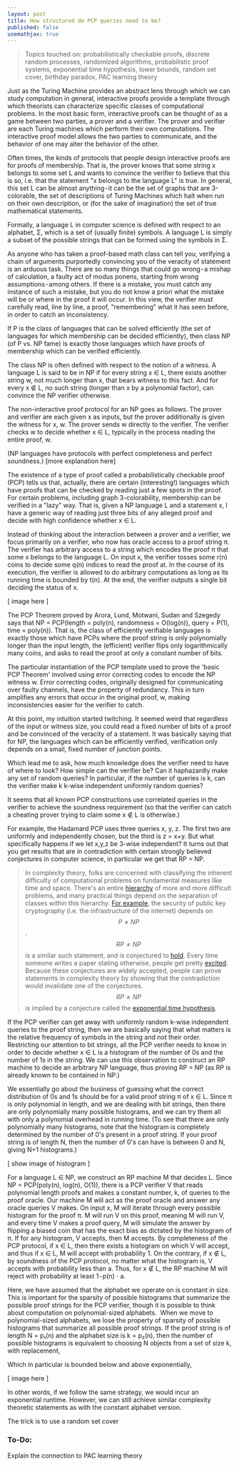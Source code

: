 ```yaml
---
layout: post
title: How structured do PCP queries need to be?
published: false
usemathjax: true
---
```


> Topics touched on: probabilistically checkable proofs, discrete random processes, randomized algorithms, probabilistic proof systems, exponential time hypothesis, lower bounds, random set cover, birthday paradox, PAC learning theory

Just as the Turing Machine provides an abstract lens through which we can study computation in general, interactive proofs provide a template through which theorists can characterize specific classes of computational problems. In the most basic form, interactive proofs can be thought of as a game between two parties, a prover and a verifier. The prover and verifier are each Turing machines which perform their own computations. The interactive proof model allows the two parties to communicate, and the behavior of one may alter the behavior of the other. <!--excerpt-->

Often times, the kinds of protocols that people design interactive proofs are for proofs of membership. That is, the prover knows that some string x belongs to some set L and wants to convince the verifier to believe that this is so, i.e. that the statement "x belongs to the language L" is true. In general, this set L can be almost anything - it can be the set of graphs that are 3-colorable, the set of descriptions of Turing Machines which halt when run on their own description, or (for the sake of imagination) the set of true mathematical statements.

Formally, a language L in computer science is defined with respect to an alphabet, Σ, which is a set of (usually finite) symbols. A language L is simply a subset of the possible strings that can be formed using the symbols in Σ.

As anyone who has taken a proof-based math class can tell you, verifying a chain of arguments purportedly convincing you of the veracity of statement is an arduous task. There are so many things that could go wrong - a mishap of calculation, a faulty act of modus ponens, starting from wrong assumptions - among others. If there is a mistake, you must catch any instance of such a mistake, but you do not know a priori what the mistake will be or where in the proof it will occur. In this view, the verifier must carefully read, line by line, a proof, "remembering" what it has seen before, in order to catch an inconsistency.

If P is the class of languages that can be solved efficiently (the set of languages for which membership can be decided efficiently), then class NP (of P vs. NP fame) is exactly those languages which have proofs of membership which can be verified efficiently.

The class NP is often defined with respect to the notion of a witness. A language L is said to be in NP if for every string x ∈ L, there exists another string w, not much longer than x, that bears witness to this fact. And for every x ∉ L, no such string (longer than x by a polynomial factor), can convince the NP verifier otherwise.

The non-interactive proof protocol for an NP goes as follows. The prover and verifier are each given x as inputs, but the prover additionally is given the witness for x, w. The prover sends w directly to the verifier. The verifier checks w to decide whether x ∈ L, typically in the process reading the entire proof, w.

(NP languages have protocols with perfect completeness and perfect soundness.) [more explanation here]

The existence of a type of proof called a probabilistically checkable proof (PCP) tells us that, actually, there are certain (interesting!) languages which have proofs that can be checked by reading just a few spots in the proof. For certain problems, including graph 3-colorability, membership can be verified in a "lazy" way. That is, given a NP language L and a statement x, I have a generic way of reading just three bits of any alleged proof and decide with high confidence whether x ∈ L.

Instead of thinking about the interaction between a prover and a verifier, we focus primarily on a verifier, who now has oracle access to a proof string π. The verifier has arbitrary access to a string which encodes the proof π that some x belongs to the language L. On input x, the verifier tosses some r(n) coins to decide some q(n) indices to read the proof at. In the course of its execution, the verifier is allowed to do arbitrary computations as long as its running time is bounded by t(n). At the end, the verifier outputs a single bit deciding the status of x.

\[ image here \]

The PCP Theorem proved by Arora, Lund, Motwani, Sudan and Szegedy says that NP = PCP(length = poly(n), randomness = O(log(n)), query = P(1), time = poly(n)). That is, the class of efficiently verifiable languages is exactly those which have PCPs where the proof string is only polynomially longer than the input length, the (efficient) verifier flips only logarithmically many coins, and asks to read the proof at only a constant number of bits.

The particular instantiation of the PCP template used to prove the 'basic PCP Theorem' involved using error correcting codes to encode the NP witness w. Error correcting codes, originally designed for communicating over faulty channels, have the property of redundancy. This in turn amplifies any errors that occur in the original proof, w, making inconsistencies easier for the verifier to catch.

At this point, my intuition started twitching. It seemed weird that regardless of the input or witness size, you could read a fixed number of bits of a proof and be convinced of the veracity of a statement. It was basically saying that for NP, the languages which can be efficiently verified, verification only depends on a small, fixed number of junction points.

Which lead me to ask, how much knowledge does the verifier need to have of where to look? How simple can the verifier be? Can it haphazardly make any set of random queries? In particular, if the number of queries is k, can the verifier make k k-wise independent uniformly random queries?

It seems that all known PCP constructions use correlated queries in the verifier to achieve the soundness requirement (so that the verifier can catch a cheating prover trying to claim some x ∉ L is otherwise.)

For example, the Hadamard PCP uses three queries x, y, z. The first two are uniformly and independently chosen, but the third is z = x+y.
But what specifically happens if we let x,y,z be 3-wise independent? It turns out that you get results that are in contradiction with certain strongly believed conjectures in computer science, in particular we get that RP = NP.

> In complexity theory, folks are concerned with classifying the inherent difficulty of computational problems on fundamental measures like time and space. There's an entire [hierarchy](https://simons.berkeley.edu/news/research-vignette-tan-rossman-2015) of more and more difficult problems, and many practical things depend on the separation of classes within this hierarchy. [For example](http://people.cs.uchicago.edu/~fortnow/papers/pnp-cacm.pdf), the security of public key cryptography (i.e. the infrastructure of the internet) depends on $$P \ne NP$$. $$RP \ne NP$$ is a similar such statement, and is conjectured to [hold](https://cstheory.stackexchange.com/questions/47337/implications-of-proving-np-rp-on-complexity-theory). Every time someone writes a paper stating otherwise, people get pretty [excited](https://www.reddit.com/r/math/comments/i3fbl6/rp_np_according_to_a_new_paper_published_by_a/). Because these conjectures are widely accepted, people can prove statements in complexity theory by showing that the contradiction would invalidate one of the conjectures. $$RP \ne NP$$ is implied by a conjecture called the [exponential time hypothesis](https://en.wikipedia.org/wiki/Exponential_time_hypothesis).

If the PCP verifier can get away with uniformly random k-wise independent queries to the proof string, then we are basically saying that what matters is the relative frequency of symbols in the string and not their order. Restricting our attention to bit strings, all the PCP verifier needs to know in order to decide whether x ∈ L is a histogram of the number of 0s and the number of 1s in the string. We can use this observation to construct an RP machine to decide an arbitrary NP language, thus proving RP = NP (as RP is already known to be contained in NP.)

We essentially go about the business of guessing what the correct distribution of 0s and 1s should be for a valid proof string π of x ∈ L. Since π is only polynomial in length, and we are dealing with bit strings, then there are only polynomially many possible histograms, and we can try them all with only a polynomial overhead in running time. (To see that there are only polynomially many histograms, note that the histogram is completely determined by the number of 0's present in a proof string. If your proof string is of length N, then the number of 0's can have is between 0 and N, giving N+1 histograms.)

\[ show image of histogram \]

For a language L ∈ NP, we construct an RP machine M that decides L. Since NP = PCP(poly(n), log(n), O(1)), there is a PCP verifier V that reads polynomial length proofs and makes a constant number, k, of queries to the proof oracle. Our machine M will act as the proof oracle and answer any oracle queries V makes. On input x, M will iterate through every possible histogram for the proof π. M will run V on this proof, meaning M will run V, and every time V makes a proof query, M will simulate the answer by flipping a biased coin that has the exact bias as dictated by the histogram of π. If for any histogram, V accepts, then M accepts. By completeness of the PCP protocol, if x ∈ L, then there exists a histogram on which V will accept, and thus if x ∈ L, M will accept with probability 1. On the contrary, if x ∉ L, by soundness of the PCP protocol, no matter what the histogram is, V accepts with probability less than a. Thus, for x ∉ L, the RP machine M will reject with probability at least 1 - p(n) ⋅ a. 

Here, we have assumed that the alphabet we operate on is constant in size. This is important for the sparsity of possible histograms that summarize the possible proof strings for the PCP verifier, though it is possible to think about computation on polynomial-sized alphabets. 
When we move to polynomial-sized alphabets, we lose the property of sparsity of possible histograms that summarize all possible proof strings. If the proof string is of length N = p₁(n) and the alphabet size is k = p₂(n), then the number of possible histograms is equivalent to choosing N objects from a set of size k, with replacement, 

Which in particular is bounded below and above exponentially,

\[ image here \]

In other words, if we follow the same strategy, we would incur an exponential runtime. However, we can still achieve similar complexity theoretic statements as with the constant alphabet version.

The trick is to use a random set cover

### To-Do:

Explain the connection to PAC learning theory
